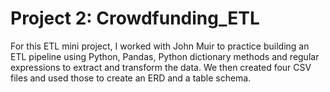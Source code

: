 # Project 2: Crowdfunding_ETL

For this ETL mini project, I worked with John Muir to practice building an ETL pipeline using Python, Pandas, Python dictionary methods and regular expressions to extract and transform the data. We then created four CSV files and used those to create an ERD and a table schema.